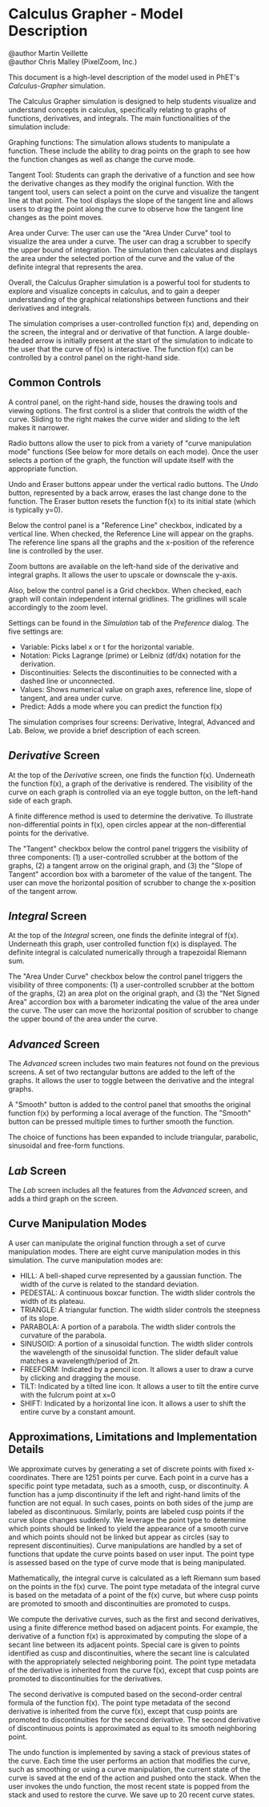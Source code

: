 # Calculus Grapher - Model Description

@author Martin Veillette
<br>@author Chris Malley (PixelZoom, Inc.)

This document is a high-level description of the model used in PhET's _Calculus-Grapher_ simulation.

The Calculus Grapher simulation is designed to help students visualize and understand concepts in calculus, specifically
relating to graphs of functions, derivatives, and integrals. The main functionalities of the simulation include:

Graphing functions: The simulation allows students to manipulate a function. These include the ability to drag points on
the graph to see how the function changes as well as change the curve mode.

Tangent Tool: Students can graph the derivative of a function and see how the derivative changes as they modify the
original function. With the tangent tool, users can select a point on the curve and visualize the tangent line at that
point. The tool displays the slope of the tangent line and allows users to drag the point along the curve to observe how
the tangent line changes as the point moves.

Area under Curve: The user can use the "Area Under Curve" tool to visualize the area under a curve. The user can drag a
scrubber to specify the upper bound of integration. The simulation then calculates and displays the area under the
selected portion of the curve and the value of the definite integral that represents the area.

Overall, the Calculus Grapher simulation is a powerful tool for students to explore and visualize concepts in calculus,
and to gain a deeper understanding of the graphical relationships between functions and their derivatives and integrals.

The simulation comprises a user-controlled function f(x) and, depending on the screen, the integral and or derivative of
that function. A large double-headed arrow is initially present at the start of the simulation to indicate to the user
that the curve of f(x) is interactive. The function f(x)
can be controlled by a control panel on the right-hand side.

## Common Controls

A control panel, on the right-hand side, houses the drawing tools and viewing options. The first control is a slider
that controls the width of the curve. Sliding to the right makes the curve wider and sliding to the left makes it
narrower.

Radio buttons allow the user to pick from a variety of "curve manipulation mode" functions (See below for more details
on each mode). Once the user selects a portion of the graph, the function will update itself with the appropriate
function.

Undo and Eraser buttons appear under the vertical radio buttons. The _Undo_ button, represented by a back arrow, erases
the last change done to the function. The Eraser button resets the function f(x) to its initial state (which is
typically y=0).

Below the control panel is a "Reference Line" checkbox, indicated by a vertical line. When checked, the Reference Line
will appear on the graphs. The reference line spans all the graphs and the x-position of the reference line is
controlled by the user.

Zoom buttons are available on the left-hand side of the derivative and integral graphs. It allows the user to upscale or
downscale the y-axis.

Also, below the control panel is a Grid checkbox. When checked, each graph will contain independent internal gridlines.
The gridlines will scale accordingly to the zoom level.

Settings can be found in the _Simulation_ tab of the _Preference_ dialog. The five settings are:

- Variable: Picks label x or t for the horizontal variable.
- Notation: Picks Lagrange (prime) or Leibniz (df/dx) notation for the derivation.
- Discontinuities: Selects the discontinuities to be connected with a dashed line or unconnected.
- Values: Shows numerical value on graph axes, reference line, slope of tangent, and area under curve.
- Predict: Adds a mode where you can predict the function f(x)

The simulation comprises four screens: Derivative, Integral, Advanced and Lab. Below, we provide a brief description of
each screen.

## _Derivative_ Screen

At the top of the _Derivative_ screen, one finds the function f(x). Underneath the function f(x), a graph of the
derivative is rendered. The visibility of the curve on each graph is controlled via an eye toggle button, on the
left-hand side of each graph.

A finite difference method is used to determine the derivative. To illustrate non-differential points in f(x), open
circles appear at the non-differential points for the derivative.

The "Tangent" checkbox below the control panel triggers the visibility of three components: (1) a user-controlled
scrubber at the bottom of the graphs, (2) a tangent arrow on the original graph, and (3) the "Slope of Tangent"
accordion box with a barometer of the value of the tangent. The user can move the horizontal position of scrubber to
change the x-position of the tangent arrow.

## _Integral_ Screen

At the top of the _Integral_ screen, one finds the definite integral of f(x). Underneath this graph, user controlled
function f(x) is displayed. The definite integral is calculated numerically through a trapezoidal Riemann sum.

The "Area Under Curve" checkbox below the control panel triggers the visibility of three components: (1) a
user-controlled scrubber at the bottom of the graphs, (2) an area plot on the original graph, and (3) the "Net Signed
Area" accordion box with a barometer indicating the value of the area under the curve. The user can move the horizontal
position of scrubber to change the upper bound of the area under the curve.

## _Advanced_ Screen

The _Advanced_ screen includes two main features not found on the previous screens. A set of two rectangular buttons are
added to the left of the graphs. It allows the user to toggle between the derivative and the integral graphs.

A "Smooth" button is added to the control panel that smooths the original function f(x) by performing a local average of
the function. The "Smooth" button can be pressed multiple times to further smooth the function.

The choice of functions has been expanded to include triangular, parabolic, sinusoidal and free-form functions.

## _Lab_ Screen

The _Lab_ screen includes all the features from the _Advanced_ screen, and adds a third graph on the screen.

## Curve Manipulation Modes

A user can manipulate the original function through a set of curve manipulation modes. There are eight curve
manipulation modes in this simulation. The curve manipulation modes are:

- HILL: A bell-shaped curve represented by a gaussian function. The width of the curve is related to the standard
  deviation.
- PEDESTAL: A continuous boxcar function. The width slider controls the width of its plateau.
- TRIANGLE: A triangular function. The width slider controls the steepness of its slope.
- PARABOLA: A portion of a parabola. The width slider controls the curvature of the parabola.
- SINUSOID: A portion of a sinusoidal function. The width slider controls the wavelength of the sinusoidal function. The
  slider default value matches a wavelength/period of 2π.
- FREEFORM: Indicated by a pencil icon. It allows a user to draw a curve by clicking and dragging the mouse.
- TILT: Indicated by a tilted line icon. It allows a user to tilt the entire curve with the fulcrum point at x=0
- SHIFT: Indicated by a horizontal line icon. It allows a user to shift the entire curve by a constant amount.

## Approximations, Limitations and Implementation Details

We approximate curves by generating a set of discrete points with fixed x-coordinates. There are 1251 points per curve.
Each point in a curve has a specific point type metadata, such as a smooth, cusp, or discontinuity. A function has a
jump discontinuity if the left and right-hand limits of the function are not equal. In such cases, points on both sides
of the jump are labeled as discontinuous. Similarly, points are labeled cusp points if the curve slope changes suddenly.
We leverage the point type to determine which points should be linked to yield the appearance of a smooth curve and
which points should not be linked but appear as circles (say to represent discontinuities). Curve manipulations are
handled by a set of functions that update the curve points based on user input. The point type is assessed based on the
type of curve mode that is being manipulated.

Mathematically, the integral curve is calculated as a left Riemann sum based on the points in the f(x) curve. The point
type metadata of the integral curve is based on the metadata of a point of the f(x) curve, but where cusp points are
promoted to smooth and discontinuities are promoted to cusps.

We compute the derivative curves, such as the first and second derivatives, using a finite difference method based on
adjacent points. For example, the derivative of a function f(x) is approximated by computing the slope of a secant line
between its adjacent points. Special care is given to points identified as cusp and discontinuities, where the secant
line is calculated with the appropriately selected neighboring point. The point type metadata of the derivative is
inherited from the curve f(x), except that cusp points are promoted to discontinuities for the derivatives.

The second derivative is computed based on the second-order central formula of the function f(x). The point type
metadata of the second derivative is inherited from the curve f(x), except that cusp points are promoted to
discontinuities for the second derivative. The second derivative of discontinuous points is approximated as equal to its
smooth neighboring point.

The undo function is implemented by saving a stack of previous states of the curve. Each time the user performs an
action that modifies the curve, such as smoothing or using a curve manipulation, the current state of the curve is saved
at the end of the action and pushed onto the stack. When the user invokes the undo function, the most recent state is
popped from the stack and used to restore the curve. We save up to 20 recent curve states.  
